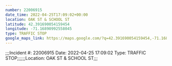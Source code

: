 ```yaml
---
number: 22006915
date_time: 2022-04-25T17:09:02+00:00
location: OAK ST & SCHOOL ST
latitude: 42.391690054159454
longitude: -71.16890992558045
type: TRAFFIC STOP
google_maps_link: https://maps.google.com/?q=42.391690054159454,-71.16890992558045
---
```


;;;Incident #: 22006915  Date: 2022-04-25 17:09:02   Type: TRAFFIC STOP;;;;;;Location: OAK ST & SCHOOL ST;;;
